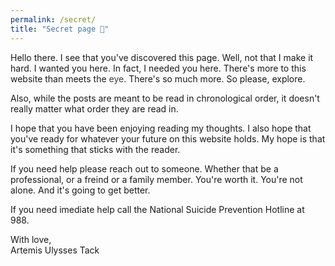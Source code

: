```yaml
---
permalink: /secret/
title: "Secret page 🤫"
---
```


<style>
a {
    text-decoration: none;
    color: #3d4144;
}
</style>

Hello there. I see that you've discovered this page. Well, not that I make it hard. I wanted you here. In fact, I needed you here. There's more to this website than meets the [eye](https://en.wikipedia.org/wiki/Googly_eyes). There's so much more. So please, explore.

Also, while the posts are meant to be read in chronological order, it doesn't really matter what order they are read in.

I hope that you have been enjoying reading my thoughts. I also hope that you've ready for whatever your future on this website holds. My hope is that it's something that sticks with the reader.

If you need help please reach out to someone. Whether that be a professional, or a freind or a family member. You're worth it. You're not alone. And it's going to get better.

If you need imediate help call the National Suicide Prevention Hotline at 988.

With love,\
Artemis Ulysses Tack
